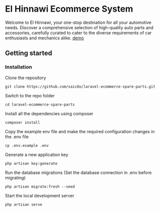 # El Hinnawi Ecommerce System
Welcome to El Hinnawi, your one-stop destination for all your automotive needs. Discover a comprehensive selection of high-quality auto parts and accessories, carefully curated to cater to the diverse requirements of car enthusiasts and mechanics alike.
[demo](https://saico.rf.gd/)
## Getting started
### Installation

Clone the repository
```
git clone https://github.com/saicOo/laravel-ecommerce-spare-parts.git
```
Switch to the repo folder
```
cd laravel-ecommerce-spare-parts
```
Install all the dependencies using composer
```
composer install
```
Copy the example env file and make the required configuration changes in the .env file
```
cp .env.example .env
```
Generate a new application key
```
php artisan key:generate
```
Run the database migrations (Set the database connection in .env before migrating)
```
php artisan migrate:fresh --seed
```
Start the local development server
```
php artisan serve
```

